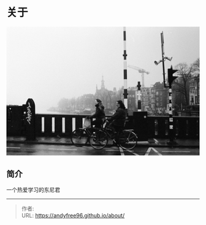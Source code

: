 # 关于


![](/page/jean-carlo-emer--chlDlxLkw8-unsplash.jpg)

## 简介

一个热爱学习的东尼君


---

> 作者:   
> URL: https://andyfree96.github.io/about/  

